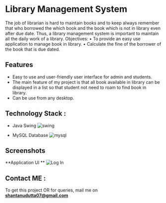 # Library Management System

The job of librarian is hard to maintain books and to keep always remember that who borrowed the which book and the 
book which is not in library even after due date. Thus, a library management system is important to maintain all the daily work of a library.
Objectives:
• To provide an easy use application to manage book in library.
• Calculate the fine of the borrower of the book that is due dated.

## Features

- Easy to use and user-friendly user interface for admin and students.
- The main feature of my project is that all book available in library can be displayed in a list so that student not need to roam to find book in library.
- Can be use from any desktop.






## Technology Stack :

- Java Swing
![swing](https://user-images.githubusercontent.com/100015171/186207950-8aa58404-1837-479a-b01c-0dc65242ae9e.png)


- MySQL Database 
![mysql](https://user-images.githubusercontent.com/100015171/186207866-aad013ed-59e2-4e50-8542-18b0678c1c5e.png)

## Screenshots

**Application UI **
![Log In ](https://user-images.githubusercontent.com/100015171/186208186-cc1322e7-bbff-4630-899c-dded06155bda.jpg)


## Contact ME : 

To get this project OR for queries, mail me on **shantanudutta07@gmail.com**


